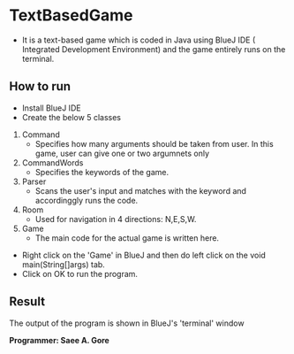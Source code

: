 # TextBasedGame
  - It is a text-based game which is coded in Java using BlueJ IDE ( Integrated Development Environment) and the game entirely runs on the terminal.

## How to run
- Install BlueJ IDE
- Create the below 5 classes 
 1. Command  
    - Specifies how many arguments should be taken from user. In this game, user can give one or two argumnets only
 2. CommandWords
    - Specifies the keywords of the game.
 3. Parser
    - Scans the user's input and matches with the keyword and accordinggly runs the code.
 4. Room
    - Used for navigation in 4 directions: N,E,S,W.
 5. Game
    - The main code for the actual game is written here.
      
- Right click on the 'Game' in BlueJ and then do left click on the void main(String[]args) tab.
- Click on OK to run the program.

## Result
 The output of the program is shown in BlueJ's 'terminal' window

**Programmer: Saee A. Gore** 
